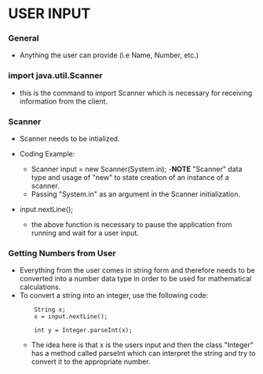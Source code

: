 # USER INPUT


### General

- Anything the user can provide (i.e Name, Number, etc.)



### import java.util.Scanner

- this is the command to import Scanner which is necessary for receiving information from the client.



### Scanner

- Scanner needs to be intialized.
- Coding Example:
	- Scanner input = new Scanner(System.in);
	-**NOTE** "Scanner" data type and usage of "new" to state creation of an instance of a scanner.
	- Passing "System.in" as an argument in the Scanner initialization.

- input.nextLine();
	- the above function is necessary to pause the application from running and wait for a user input.


### Getting Numbers from User

- Everything from the user comes in string form and therefore needs to be converted into a number data type in order to be used for mathematical calculations.
- To convert a string into an integer, use the following code:
	```
		String x;
		x = input.nextLine();

		int y = Integer.parseInt(x);
	```
	- The idea here is that x is the users input and then the class "Integer" has a method called parseInt which can interpret the string and try to convert it to the appropriate number.